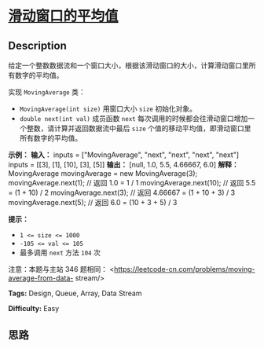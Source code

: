 # [滑动窗口的平均值][title]

## Description

给定一个整数数据流和一个窗口大小，根据该滑动窗口的大小，计算滑动窗口里所有数字的平均值。

实现 `MovingAverage` 类：

  * `MovingAverage(int size)` 用窗口大小 `size` 初始化对象。
  * `double next(int val)` 成员函数 `next` 每次调用的时候都会往滑动窗口增加一个整数，请计算并返回数据流中最后 `size` 个值的移动平均值，即滑动窗口里所有数字的平均值。



**示例：**
            **输入：**    inputs = ["MovingAverage", "next", "next", "next", "next"]    inputs = [[3], [1], [10], [3], [5]]    **输出：**    [null, 1.0, 5.5, 4.66667, 6.0]        **解释：**    MovingAverage movingAverage = new MovingAverage(3);    movingAverage.next(1); // 返回 1.0 = 1 / 1    movingAverage.next(10); // 返回 5.5 = (1 + 10) / 2    movingAverage.next(3); // 返回 4.66667 = (1 + 10 + 3) / 3    movingAverage.next(5); // 返回 6.0 = (10 + 3 + 5) / 3    



**提示：**

  * `1 <= size <= 1000`
  * `-105 <= val <= 105`
  * 最多调用 `next` 方法 `104` 次



注意：本题与主站 346 题相同： <https://leetcode-cn.com/problems/moving-average-from-data-
stream/>


**Tags:** Design, Queue, Array, Data Stream

**Difficulty:** Easy

## 思路

[title]: https://leetcode-cn.com/problems/qIsx9U
